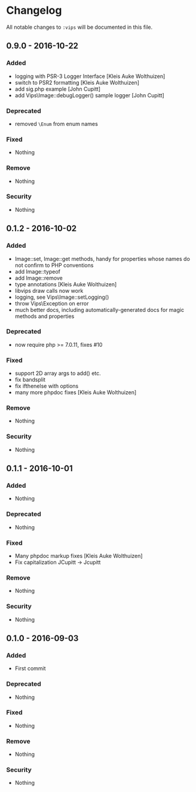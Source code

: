# Changelog
All notable changes to `:vips` will be documented in this file.

## 0.9.0 - 2016-10-22

### Added
- logging with PSR-3 Logger Interface [Kleis Auke Wolthuizen]
- switch to PSR2 formatting [Kleis Auke Wolthuizen]
- add sig.php example [John Cupitt]
- add Vips\Image::debugLogger() sample logger [John Cupitt]

### Deprecated
- removed `\Enum` from enum names

### Fixed
- Nothing

### Remove
- Nothing

### Security
- Nothing

## 0.1.2 - 2016-10-02

### Added
- Image::set, Image::get methods, handy for properties whose names do not
  confirm to PHP conventions
- add Image::typeof
- add Image::remove
- type annotations [Kleis Auke Wolthuizen]
- libvips draw calls now work
- logging, see Vips\Image::setLogging()
- throw Vips\Exception on error
- much better docs, including automatically-generated docs for magic methods
  and properties

### Deprecated
- now require php >= 7.0.11, fixes #10

### Fixed
- support 2D array args to add() etc. 
- fix bandsplit
- fix ifthenelse with options
- many more phpdoc fixes [Kleis Auke Wolthuizen]

### Remove
- Nothing

### Security
- Nothing

## 0.1.1 - 2016-10-01

### Added
- Nothing

### Deprecated
- Nothing

### Fixed
- Many phpdoc markup fixes [Kleis Auke Wolthuizen]
- Fix capitalization JCupitt -> Jcupitt

### Remove
- Nothing

### Security
- Nothing

## 0.1.0 - 2016-09-03

### Added
- First commit

### Deprecated
- Nothing

### Fixed
- Nothing

### Remove
- Nothing

### Security
- Nothing
